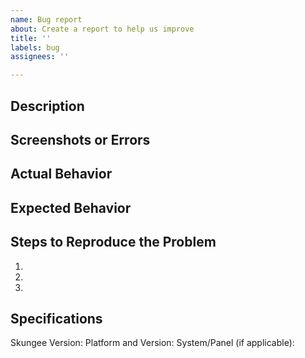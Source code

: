 ```yaml
---
name: Bug report
about: Create a report to help us improve
title: ''
labels: bug
assignees: ''

---
```


## Description


## Screenshots or Errors


## Actual Behavior


## Expected Behavior


## Steps to Reproduce the Problem
1.
2.
3.

## Specifications
Skungee Version:
Platform and Version:
System/Panel (if applicable):
